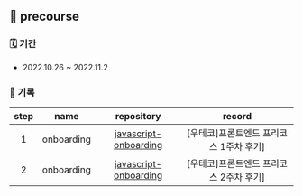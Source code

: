 ## 🌱 precourse

### 🗓 기간

- 2022.10.26 ~ 2022.11.2

### 📝 기록

| step |      name      |                          repository                          |                 record                  |
| :--: | :------------: | :----------------------------------------------------------: | :-------------------------------------: |
|  1   | onboarding | [javascript-onboarding](https://github.com/hanbeulYou/javascript-onboarding/tree/hanbeulYou) | [우테코]프론트엔드 프리코스 1주차 후기] |
|  2   | onboarding | [javascript-onboarding](https://github.com/hanbeulYou/javascript-baseball/tree/hanbeulYou) | [우테코]프론트엔드 프리코스 2주차 후기] |

